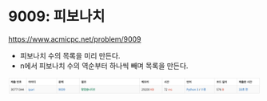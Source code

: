 # 9009: 피보나치

https://www.acmicpc.net/problem/9009

- 피보나치 수의 목록을 미리 만든다.
- n에서 피보나치 수의 역순부터 하나씩 빼며 목록을 만든다.

![9009](9009.png)
